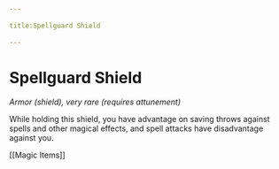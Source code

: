 --- 
title:Spellguard Shield 
---
# Spellguard Shield

*Armor (shield), very rare (requires attunement)*

While holding this shield, you have advantage on saving throws against spells and other magical effects, and spell attacks have disadvantage against you.


[[Magic Items]]
